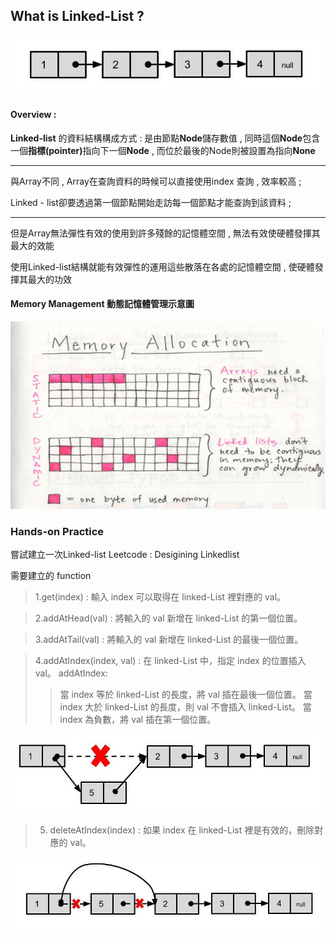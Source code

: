 ## What is Linked-List ?

![LinkedList](https://github.com/Wei-Tsung/Core-Concepts-Visualization/blob/master/LinkedList.jpg)

#### Overview : 
<strong>Linked-list</strong> 的資料結構構成方式 : 是由節點<strong>Node</strong>儲存數值 , 同時這個<strong>Node</strong>包含一個<strong>指標(pointer)</strong>指向下一個<strong>Node</strong> , 而位於最後的Node則被設置為指向<strong>None</strong> 

---

與Array不同 , Array在查詢資料的時候可以直接使用index 查詢 , 效率較高 ;

Linked - list卻要透過第一個節點開始走訪每一個節點才能查詢到該資料 ;

--- 


但是Array無法彈性有效的使用到許多殘餘的記憶體空間 , 無法有效使硬體發揮其最大的效能

使用Linked-list結構就能有效彈性的運用這些散落在各處的記憶體空間 , 使硬體發揮其最大的功效

#### Memory Management 動態記憶體管理示意圖

<img src="https://github.com/Wei-Tsung/Core-Concepts-Visualization/blob/master/Dynamic%20memeory%20management.jpeg" width="600" height="300">



### Hands-on Practice


嘗試建立一次Linked-list
Leetcode : Desigining Linkedlist

需要建立的 function

>1.get(index) : 輸入 index 可以取得在 linked-List 裡對應的 val。

>2.addAtHead(val) : 將輸入的 val 新增在 linked-List 的第一個位置。

>3.addAtTail(val) : 將輸入的 val 新增在 linked-List 的最後一個位置。

>4.addAtIndex(index, val) : 在 linked-List 中，指定 index 的位置插入 val。
> addAtIndex:
>>當 index 等於 linked-List 的長度，將 val 插在最後一個位置。
>>當 index 大於 linked-List 的長度，則 val 不會插入 linked-List。
>>當 index 為負數，將 val 插在第一個位置。

![InsertLinkedList](https://github.com/Wei-Tsung/Core-Concepts-Visualization/blob/master/InsertLinkedList.jpg)





>5. deleteAtIndex(index) : 如果 index 在 linked-List 裡是有效的，刪除對應的 val。

![RemoveLinkedList](https://github.com/Wei-Tsung/Core-Concepts-Visualization/blob/master/RemoveLinkedList.jpg)

